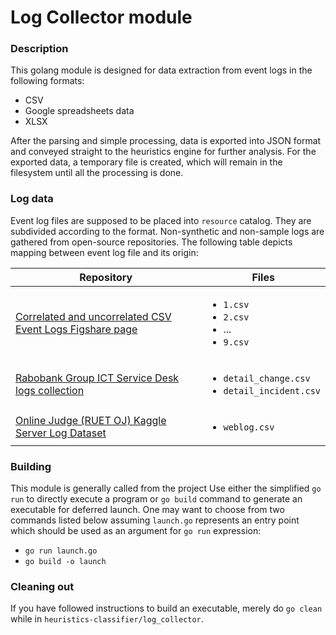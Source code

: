 # Log Collector module

### Description
This golang module is designed for data extraction from event logs in the 
following formats:

* CSV
* Google spreadsheets data
* XLSX

After the parsing and simple processing, data is exported into JSON format 
and conveyed straight to the heuristics engine for further analysis. For the 
exported data, a temporary file is created, which will remain in the filesystem 
until all the processing is done.

### Log data
Event log files are supposed to be placed into `resource` catalog. They are 
subdivided according to the format. Non-synthetic and non-sample logs are 
gathered from open-source repositories. The following table depicts mapping 
between event log file and its origin:

| Repository  | Files  |
|---|---|
| [Correlated and uncorrelated CSV Event Logs Figshare page](https://figshare.com/articles/Event_Logs_CSV/11342063/1) | <ul><li>`1.csv`</li><li>`2.csv`</li><li>...</li><li>`9.csv`</li></ul> |
| [Rabobank Group ICT Service Desk logs collection](https://data.4tu.nl/repository/uuid:c3e5d162-0cfd-4bb0-bd82-af5268819c35) | <ul><li>`detail_change.csv`</li><li>`detail_incident.csv`</li></ul> |
| [Online Judge (RUET OJ) Kaggle Server Log Dataset](https://www.kaggle.com/shawon10/web-log-dataset/data?select=weblog.csv) | <ul><li>`weblog.csv`</li></ul> |

### Building 
This module is generally called from the project
Use either the simplified `go run` to directly execute a program or `go build` 
command to generate an executable for deferred launch. One may want to choose 
from two commands listed below assuming `launch.go` represents an entry point 
which should be used as an argument for `go run` expression: 

* `go run launch.go`
* `go build -o launch`

### Cleaning out
If you have followed instructions to build an executable, merely do `go clean` 
while in `heuristics-classifier/log_collector`.

